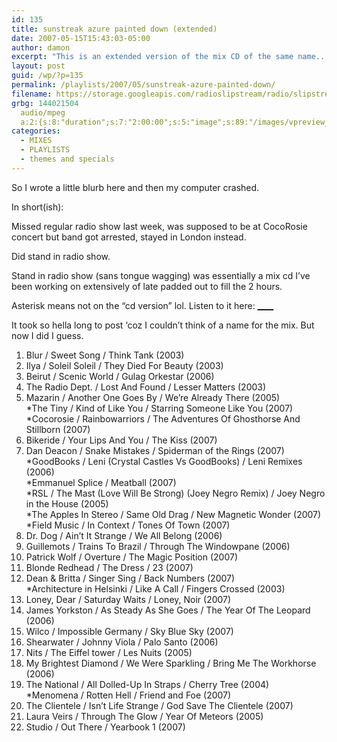 ```yaml
---
id: 135
title: sunstreak azure painted down (extended)
date: 2007-05-15T15:43:03-05:00
author: damon
excerpt: "This is an extended version of the mix CD of the same name.. yes! advanced goodness! 40 extra minutes!  (for those not into CD players anee more)"
layout: post
guid: /wp/?p=135
permalink: /playlists/2007/05/sunstreak-azure-painted-down/
filename: https://storage.googleapis.com/radioslipstream/radio/slipstream-may14.mp3
grbg: 144021504
  audio/mpeg
  a:2:{s:8:"duration";s:7:"2:00:00";s:5:"image";s:89:"/images/vpreview_center.png";}
categories:
  - MIXES
  - PLAYLISTS
  - themes and specials
---
```


<p class="note_content clearfix">
  So I wrote a little blurb here and then my computer crashed.
</p>

In short(ish):

Missed regular radio show last week, was supposed to be at CocoRosie concert but band got arrested, stayed in London instead.

Did stand in radio show.

Stand in radio show (sans tongue wagging) was essentially a mix cd I’ve been working on extensively of late padded out to fill the 2 hours.

Asterisk means not on the “cd version” lol. Listen to it here: <a href="/radio/slipstream-may14.mp3" target="_blank" title="http://slipstream.brokenuniverse.com/radio/upload/slipstream-may14.mp3">\_\_\_\_</a>

It took so hella long to post ‘coz I couldn’t think of a name for the mix. But now I did I guess.

1. Blur / Sweet Song / Think Tank (2003)
2. Ilya / Soleil Soleil / They Died For Beauty (2003)
3. Beirut / Scenic World / Gulag Orkestar (2006)
4. The Radio Dept. / Lost And Found / Lesser Matters (2003)
5. Mazarin / Another One Goes By / We’re Already There (2005)  
   *The Tiny / Kind of Like You / Starring Someone Like You (2007)  
   *Cocorosie / Rainbowarriors / The Adventures Of Ghosthorse And Stillborn (2007)
6. Bikeride / Your Lips And You / The Kiss (2007)
7. Dan Deacon / Snake Mistakes / Spiderman of the Rings (2007)  
   *GoodBooks / Leni (Crystal Castles Vs GoodBooks) / Leni Remixes (2006)  
   *Emmanuel Splice / Meatball (2007)  
   *RSL / The Mast (Love Will Be Strong) (Joey Negro Remix) / Joey Negro in the House (2005)  
   *The Apples In Stereo / Same Old Drag / New Magnetic Wonder (2007)  
   \*Field Music / In Context / Tones Of Town (2007)
8. Dr. Dog / Ain’t It Strange / We All Belong (2006)
9. Guillemots / Trains To Brazil / Through The Windowpane (2006)
10. Patrick Wolf / Overture / The Magic Position (2007)
11. Blonde Redhead / The Dress / 23 (2007)
12. Dean & Britta / Singer Sing / Back Numbers (2007)  
    \*Architecture in Helsinki / Like A Call / Fingers Crossed (2003)
13. Loney, Dear / Saturday Waits / Loney, Noir (2007)
14. James Yorkston / As Steady As She Goes / The Year Of The Leopard (2006)
15. Wilco / Impossible Germany / Sky Blue Sky (2007)
16. Shearwater / Johnny Viola / Palo Santo (2006)
17. Nits / The Eiffel tower / Les Nuits (2005)
18. My Brightest Diamond / We Were Sparkling / Bring Me The Workhorse (2006)
19. The National / All Dolled-Up In Straps / Cherry Tree (2004)  
    \*Menomena / Rotten Hell / Friend and Foe (2007)
20. The Clientele / Isn’t Life Strange / God Save The Clientele (2007)
21. Laura Veirs / Through The Glow / Year Of Meteors (2005)
22. Studio / Out There / Yearbook 1 (2007)
